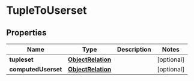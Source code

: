 
# TupleToUserset

## Properties
Name | Type | Description | Notes
------------ | ------------- | ------------- | -------------
**tupleset** | [**ObjectRelation**](ObjectRelation.md) |  |  [optional]
**computedUserset** | [**ObjectRelation**](ObjectRelation.md) |  |  [optional]



